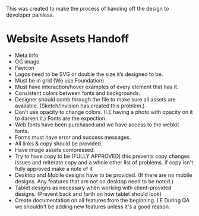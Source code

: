 This was created to make the process of handing off the design to developer painless.

# Website Assets Handoff
- Meta Info
- OG image
- Favicon
- Logos need to be SVG or double the size it’s designed to be.
- Must be in grid (We use Foundation)
- Must have interaction/hover examples of every element that has it.
- Consistent colors between fonts and backgrounds.
- Designer should comb through the file to make sure all assets are available. (Sketch/Invision has created this problem.)
- Don’t use opacity to change colors. (I.E having a photo with opacity on it to darken it.) Fonts are the expection.
- Web fonts have been purchased and we have access to the webkit fonts.
- Forms must have error and success messages.
- All links & copy should be provided.
- Have image assets compressed.
- Try to have copy to be (FULLY APPROVED) this prevents copy changes issues and reiterate copy and a whole other list of problems. if copy isn't fully approved make a note of it
- Desktop and Mobile designs have to be provided. (If there are no mobile designs. Any features that are not on desktop need to be noted.)
- Tablet designs as necessary when working with client-provided designs. (Prevent back and forth on how tablet should look)
- Create documentation on all features from the beginning. I.E During QA we shouldn't be adding new features unless it's a good reason.

